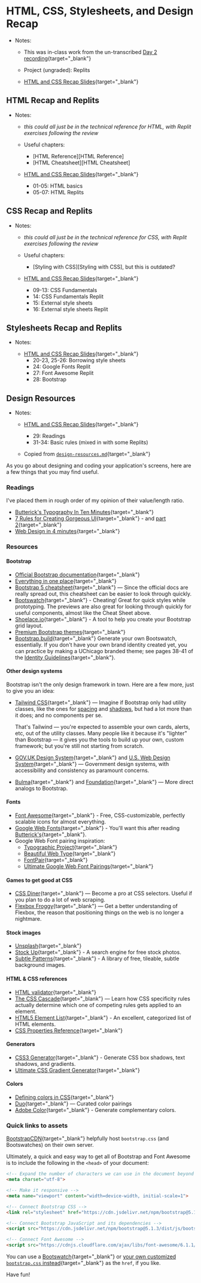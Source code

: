 # HTML, CSS, Stylesheets, and Design Recap 

- Notes:

  - This was in-class work from the un-transcribed [Day 2 recording](https://uchicago.hosted.panopto.com/Panopto/Pages/Viewer.aspx?id=e657b973-16a5-4daf-80fc-aebc013d125a){target="_blank"}

  - Project (ungraded): Replits

  - [HTML and CSS Recap Slides](https://firstdraft.slides.com/raghubetina/html-and-css-recap?token=8gU8ghvw){target="_blank"}

## HTML Recap and Replits

- Notes:

  - *this could all just be in the technical reference for HTML, with Replit exercises following the review*

  - Useful chapters:

    - [HTML Reference][HTML Reference]
    - [HTML Cheatsheet][HTML Cheatsheet]

  - [HTML and CSS Recap Slides](https://firstdraft.slides.com/raghubetina/html-and-css-recap?token=8gU8ghvw){target="_blank"}
    - 01-05: HTML basics
    - 05-07: HTML Replits

## CSS Recap and Replits

- Notes:

  - *this could all just be in the technical reference for CSS, with Replit exercises following the review*

  - Useful chapters:

    - [Styling with CSS][Styling with CSS], but this is outdated?

  - [HTML and CSS Recap Slides](https://firstdraft.slides.com/raghubetina/html-and-css-recap?token=8gU8ghvw){target="_blank"}
    - 09-13: CSS Fundamentals
    - 14: CSS Fundamentals Replit
    - 15: External style sheets
    - 16: External style sheets Replit

## Stylesheets Recap and Replits

- Notes: 

  - [HTML and CSS Recap Slides](https://firstdraft.slides.com/raghubetina/html-and-css-recap?token=8gU8ghvw){target="_blank"}
    - 20-23, 25-26: Borrowing style sheets
    - 24: Google Fonts Replit
    - 27: Font Awesome Replit
    - 28: Bootstrap
    

## Design Resources

- Notes:

  - [HTML and CSS Recap Slides](https://firstdraft.slides.com/raghubetina/html-and-css-recap?token=8gU8ghvw){target="_blank"}
    - 29: Readings
    - 31-34: Basic rules (mixed in with some Replits)

  - Copied from [`design-resources.md`](https://github.com/firstdraft/appdev-chapters/blob/benp-edits/design-resources.md){target="_blank"}

As you go about designing and coding your application's screens, here are a few things that you may find useful.

### Readings

I've placed them in rough order of my opinion of their value/length ratio.

 - [Butterick's Typography In Ten Minutes](http://practicaltypography.com/typography-in-ten-minutes.html){target="_blank"}
 - [7 Rules for Creating Gorgeous UI](https://learnui.design/blog/7-rules-for-creating-gorgeous-ui-part-1.html){target="_blank"} - and [part 2](https://learnui.design/blog/7-rules-for-creating-gorgeous-ui-part-2.html#rule-4-learn-the-methods-of-overlaying-text-on-images){target="_blank"}
 - [Web Design in 4 minutes](http://jgthms.com/web-design-in-4-minutes/){target="_blank"}
 
### Resources

#### Bootstrap

 - [Official Bootstrap documentation](http://getbootstrap.com/components/){target="_blank"}
 - [Everything in one place](https://getbootstrap.com/docs/5.2/examples/cheatsheet/){target="_blank"}
 - [Bootstrap 5 cheatsheet](https://bootstrap-cheatsheet.themeselection.com/){target="_blank"} — Since the official docs are really spread out, this cheatsheet can be easier to look through quickly.
 - [Bootswatch](http://bootswatch.com){target="_blank"} - Cheating! Great for quick styles while prototyping. The previews are also great for looking through quickly for useful components, almost like the Cheat Sheet above.
 - [Shoelace.io](http://shoelace.io){target="_blank"} - A tool to help you create your Bootstrap grid layout.
 - [Premium Bootstrap themes](https://themes.getbootstrap.com/){target="_blank"}
 - [Bootstrap.build](https://bootstrap.build/app){target="_blank"} Generate your own Bootswatch, essentially. If you don't have your own brand identity created yet, you can practice by making a UChicago branded theme; see pages 38-41 of the [Identity Guidelines](https://news.uchicago.edu/sites/default/files/attachments/_uchicago.identity.guidelines.pdf){target="_blank"}.

#### Other design systems

Bootstrap isn't the only design framework in town. Here are a few more, just to give you an idea:

 - [Tailwind CSS](https://tailwindcss.com/components/cards){target="_blank"} — Imagine if Bootstrap only had utility classes, like the ones for [spacing](https://getbootstrap.com/docs/4.4/utilities/spacing/) and [shadows](https://getbootstrap.com/docs/4.4/utilities/shadows/), but had a lot more than it does; and no components per se.

    That's Tailwind — you're expected to assemble your own cards, alerts, etc, out of the utility classes. Many people like it because it's "lighter" than Bootstrap — it gives you the tools to build up your own, custom framework; but you're still not starting from scratch.
 - [GOV.UK Design System](https://design-system.service.gov.uk/){target="_blank"} and [U.S. Web Design System](https://designsystem.digital.gov/){target="_blank"} — Government design systems, with accessibility and consistency as paramount concerns.
 - [Bulma](https://bulma.io/documentation/components/card/){target="_blank"} and [Foundation](https://get.foundation/sites/docs/card.html){target="_blank"} — More direct analogs to Bootstrap.


#### Fonts

 - [Font Awesome](https://fontawesome.com/search?m=free){target="_blank"} - Free, CSS-customizable, perfectly scalable icons for almost everything.
 - [Google Web Fonts](https://www.google.com/fonts){target="_blank"} - You'll want this after reading [Butterick's](http://practicaltypography.com/typography-in-ten-minutes.html){target="_blank"}.
 - Google Web Font pairing inspiration:
    - [Typographic Project](http://femmebot.github.io/google-type/){target="_blank"}
    - [Beautiful Web Type](http://hellohappy.org/beautiful-web-type/?1){target="_blank"} 
    - [FontPair](https://fontpair.co/){target="_blank"}
    - [Ultimate Google Web Font Pairings](https://www.reliablepsd.com/ultimate-google-font-pairings/){target="_blank"}

#### Games to get good at CSS

 - [CSS Diner](https://flukeout.github.io/){target="_blank"} — Become a pro at CSS selectors. Useful if you plan to do a lot of web scraping.
 - [Flexbox Froggy](https://flexboxfroggy.com/){target="_blank"} — Get a better understanding of Flexbox, the reason that positioning things on the web is no longer a nightmare.

#### Stock images

 - [Unsplash](https://unsplash.com/){target="_blank"}
 - [Stock Up](http://www.sitebuilderreport.com/stock-up){target="_blank"} - A search engine for free stock photos.
 - [Subtle Patterns](http://subtlepatterns.com){target="_blank"} - A library of free, tileable, subtle background images.
  
#### HTML & CSS references

 - [HTML validator](https://validator.w3.org/#validate_by_input){target="_blank"}
 - [The CSS Cascade](https://wattenberger.com/blog/css-cascade){target="_blank"} — Learn how CSS specificity rules actually determine which one of competing rules gets applied to an element.
 - [HTML5 Element List](https://developer.mozilla.org/en-US/docs/Web/Guide/HTML/HTML5/HTML5_element_list){target="_blank"} - An excellent, categorized list of HTML elements.
 - [CSS Properties Reference](https://developer.mozilla.org/en-US/docs/Web/CSS/CSS_Properties_Reference){target="_blank"}

#### Generators

 - [CSS3 Generator](http://css3gen.com/box-shadow/){target="_blank"} - Generate CSS box shadows, text shadows, and gradients. 
 - [Ultimate CSS Gradient Generator](https://www.colorzilla.com/gradient-editor/){target="_blank"}

#### Colors

 - [Defining colors in CSS](http://web.simmons.edu/~grovesd/comm244/notes/week3/css-colors){target="_blank"}
 - [Duo](https://duo.alexpate.uk/){target="_blank"} — Curated color pairings
 - [Adobe Color](http://color.adobe.com){target="_blank"} - Generate complementary colors.

### Quick links to assets

[BootstrapCDN](https://www.bootstrapcdn.com/){target="_blank"} helpfully host `bootstrap.css` (and Bootswatches) on their own server.

Ultimately, a quick and easy way to get all of Bootstrap and Font Awesome is to include the following in the `<head>` of your document:

```html
<!-- Expand the number of characters we can use in the document beyond basic ASCII 🎉 -->
<meta charset="utf-8">

<!-- Make it responsive -->
<meta name="viewport" content="width=device-width, initial-scale=1">

<!-- Connect Bootstrap CSS -->
<link rel="stylesheet" href="https://cdn.jsdelivr.net/npm/bootstrap@5.1.3/dist/css/bootstrap.min.css" integrity="sha384-1BmE4kWBq78iYhFldvKuhfTAU6auU8tT94WrHftjDbrCEXSU1oBoqyl2QvZ6jIW3" crossorigin="anonymous">

<!-- Connect Bootstrap JavaScript and its dependencies -->
<script src="https://cdn.jsdelivr.net/npm/bootstrap@5.1.3/dist/js/bootstrap.min.js" integrity="sha384-QJHtvGhmr9XOIpI6YVutG+2QOK9T+ZnN4kzFN1RtK3zEFEIsxhlmWl5/YESvpZ13" crossorigin="anonymous"></script>

<!-- Connect Font Awesome -->
<script src="https://cdnjs.cloudflare.com/ajax/libs/font-awesome/6.1.1/js/all.min.js"></script>
```

You can use a [Bootswatch](http://bootswatch.com){target="_blank"} or [your own customized `bootstrap.css` instead](https://bootstrap.build){target="_blank"} as the `href`, if you like.

Have fun!